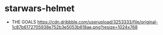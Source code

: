 # starwars-helmet
* THE GOALS
https://cdn.dribbble.com/userupload/3253333/file/original-1c87b6172705938e752b3e5053b618ae.png?resize=1024x768
